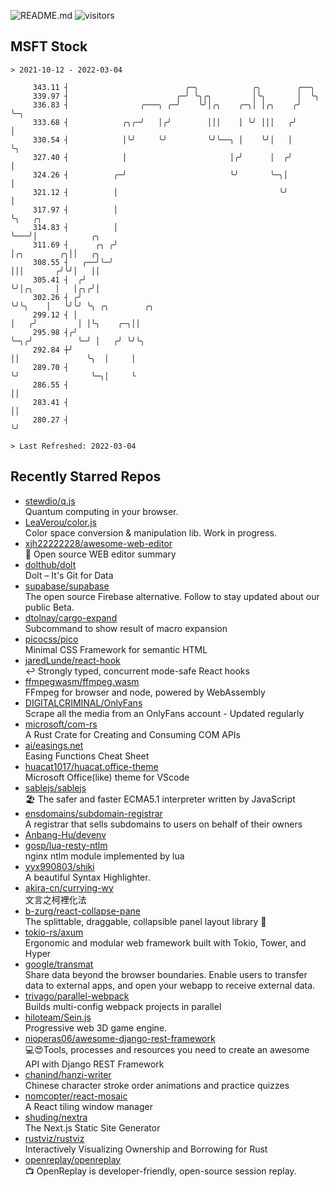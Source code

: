 ![README.md](https://github.com/Gerhut/Gerhut/workflows/README.md/badge.svg)
![visitors](https://visitors.vercel.app/Gerhut/Gerhut?token=8cf69d1f6813d272ef062726b6070c9be4ff72038cfe5a7ded7384a8da65d866)

## MSFT Stock

```
> 2021-10-12 - 2022-03-04

     343.11 ┤                          ╭─╮            ╭╮        ╭──╮                                             
     339.97 ┤                        ╭─╯ ╰╮╭╮         │╰╮       │  ╰╮                                            
     336.83 ┤                ╭───╮ ╭─╯    ╰╯│╭╮    ╭─╮│ │╭╮    ╭╯   ╰─╮                                          
     333.68 ┤            ╭╮╭─╯   │╭╯        │││    │ ╰╯ │││   ╭╯      │                                          
     330.54 ┤            │╰╯     ╰╯         ╰╯╰──╮ │    ╰╯│   │       ╰╮                                         
     327.40 ┤            │                       │╭╯      │  ╭╯        │                                         
     324.26 ┤          ╭─╯                       ╰╯       ╰─╮│         │                                         
     321.12 ┤          │                                    ╰╯         │                                         
     317.97 ┤          │                                               ╰╮   ╭╮                                   
     314.83 ┤          │                                                ╰───╯│            ╭╮                     
     311.69 ┤      ╭╮ ╭╯                                                     │╭╮        ╭╮││   ╭╮                
     308.55 ┤   ╭──╯╰─╯                                                      │││       ╭╯╰╯│   ││                
     305.41 ┤  ╭╯                                                            ╰╯│╭╮     │   │╭╮╭╯│                
     302.26 ┤ ╭╯                                                               ╰╯╰╮    │   ╰╯╰╯ ╰╮ ╭╮        ╭╮  
     299.12 ┤ │                                                                   │   ╭╯         │ │╰╮    ╭─╮││  
     295.98 ┤╭╯                                                                   ╰─╮╭╯          ╰─╯ │   ╭╯ ╰╯╰╮ 
     292.84 ┼╯                                                                      ││               ╰╮  │     │ 
     289.70 ┤                                                                       ╰╯                ╰─╮│     ╰ 
     286.55 ┤                                                                                           ││       
     283.41 ┤                                                                                           ││       
     280.27 ┤                                                                                           ╰╯       

> Last Refreshed: 2022-03-04
```

## Recently Starred Repos

- [stewdio/q.js](https://github.com/stewdio/q.js)  
  Quantum computing in your browser.
- [LeaVerou/color.js](https://github.com/LeaVerou/color.js)  
  Color space conversion & manipulation lib. Work in progress.
- [xjh22222228/awesome-web-editor](https://github.com/xjh22222228/awesome-web-editor)  
  🔨  Open source WEB editor summary
- [dolthub/dolt](https://github.com/dolthub/dolt)  
  Dolt – It's Git for Data
- [supabase/supabase](https://github.com/supabase/supabase)  
  The open source Firebase alternative. Follow to stay updated about our public Beta.
- [dtolnay/cargo-expand](https://github.com/dtolnay/cargo-expand)  
  Subcommand to show result of macro expansion
- [picocss/pico](https://github.com/picocss/pico)  
  Minimal CSS Framework for semantic HTML
- [jaredLunde/react-hook](https://github.com/jaredLunde/react-hook)  
  ↩ Strongly typed, concurrent mode-safe React hooks
- [ffmpegwasm/ffmpeg.wasm](https://github.com/ffmpegwasm/ffmpeg.wasm)  
  FFmpeg for browser and node, powered by WebAssembly
- [DIGITALCRIMINAL/OnlyFans](https://github.com/DIGITALCRIMINAL/OnlyFans)  
  Scrape all the media from an OnlyFans account - Updated regularly
- [microsoft/com-rs](https://github.com/microsoft/com-rs)  
  A Rust Crate for Creating and Consuming COM APIs
- [ai/easings.net](https://github.com/ai/easings.net)  
  Easing Functions Cheat Sheet
- [huacat1017/huacat.office-theme](https://github.com/huacat1017/huacat.office-theme)  
  Microsoft Office(like) theme for VScode
- [sablejs/sablejs](https://github.com/sablejs/sablejs)  
  🏖️ The safer and faster ECMA5.1 interpreter written by JavaScript
- [ensdomains/subdomain-registrar](https://github.com/ensdomains/subdomain-registrar)  
  A registrar that sells subdomains to users on behalf of their owners
- [Anbang-Hu/devenv](https://github.com/Anbang-Hu/devenv)  
- [gosp/lua-resty-ntlm](https://github.com/gosp/lua-resty-ntlm)  
  nginx ntlm module implemented by lua
- [yyx990803/shiki](https://github.com/yyx990803/shiki)  
  A beautiful Syntax Highlighter.
- [akira-cn/currying-wy](https://github.com/akira-cn/currying-wy)  
  文言之柯裡化法
- [b-zurg/react-collapse-pane](https://github.com/b-zurg/react-collapse-pane)  
  The splittable, draggable, collapsible panel layout library 🎉
- [tokio-rs/axum](https://github.com/tokio-rs/axum)  
  Ergonomic and modular web framework built with Tokio, Tower, and Hyper
- [google/transmat](https://github.com/google/transmat)  
  Share data beyond the browser boundaries. Enable users to transfer data to external apps, and open your webapp to receive external data.
- [trivago/parallel-webpack](https://github.com/trivago/parallel-webpack)  
  Builds multi-config webpack projects in parallel
- [hiloteam/Sein.js](https://github.com/hiloteam/Sein.js)  
  Progressive web 3D game engine.
- [nioperas06/awesome-django-rest-framework](https://github.com/nioperas06/awesome-django-rest-framework)  
   💻😍Tools, processes and resources you need to create an awesome API with Django REST Framework
- [chanind/hanzi-writer](https://github.com/chanind/hanzi-writer)  
  Chinese character stroke order animations and practice quizzes
- [nomcopter/react-mosaic](https://github.com/nomcopter/react-mosaic)  
  A React tiling window manager
- [shuding/nextra](https://github.com/shuding/nextra)  
  The Next.js Static Site Generator
- [rustviz/rustviz](https://github.com/rustviz/rustviz)  
  Interactively Visualizing Ownership and Borrowing for Rust
- [openreplay/openreplay](https://github.com/openreplay/openreplay)  
  :tv: OpenReplay is developer-friendly, open-source session replay.
